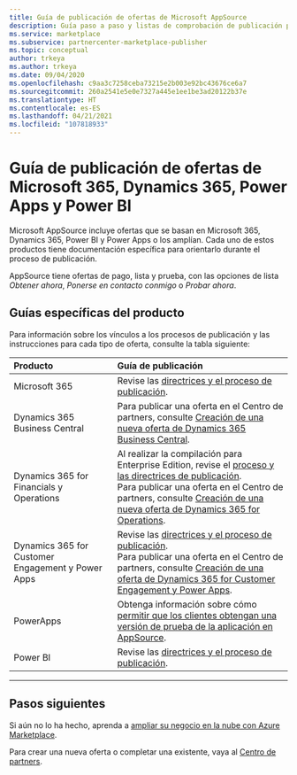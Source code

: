 ```yaml
---
title: Guía de publicación de ofertas de Microsoft AppSource
description: Guía paso a paso y listas de comprobación de publicación para publicar aplicaciones en Microsoft AppSource para Microsoft 365, Dynamics 365, Power Apps y Power BI.
ms.service: marketplace
ms.subservice: partnercenter-marketplace-publisher
ms.topic: conceptual
author: trkeya
ms.author: trkeya
ms.date: 09/04/2020
ms.openlocfilehash: c9aa3c7258ceba73215e2b003e92bc43676ce6a7
ms.sourcegitcommit: 260a2541e5e0e7327a445e1ee1be3ad20122b37e
ms.translationtype: HT
ms.contentlocale: es-ES
ms.lasthandoff: 04/21/2021
ms.locfileid: "107818933"
---
```

# <a name="offer-publishing-guide-for-microsoft-365-dynamics-365-power-apps-and-power-bi"></a>Guía de publicación de ofertas de Microsoft 365, Dynamics 365, Power Apps y Power BI

Microsoft AppSource incluye ofertas que se basan en Microsoft 365, Dynamics 365, Power BI y Power Apps o los amplían. Cada uno de estos productos tiene documentación específica para orientarlo durante el proceso de publicación. 

AppSource tiene ofertas de pago, lista y prueba, con las opciones de lista *Obtener ahora*, *Ponerse en contacto conmigo* o *Probar ahora*.

## <a name="product-specific-guides"></a>Guías específicas del producto

Para información sobre los vínculos a los procesos de publicación y las instrucciones para cada tipo de oferta, consulte la tabla siguiente:

| Producto    | Guía de publicación  |
| :------------------- | :-------------------|
| Microsoft 365 | Revise las [directrices y el proceso de publicación](/office/dev/store/submit-to-appsource-via-partner-center). |
| Dynamics 365 Business Central | Para publicar una oferta en el Centro de partners, consulte [Creación de una nueva oferta de Dynamics 365 Business Central](./partner-center-portal/create-new-business-central-offer.md). |
| Dynamics 365 for Financials y Operations | Al realizar la compilación para Enterprise Edition, revise el [proceso y las directrices de publicación](/dynamics365/fin-ops-core/dev-itpro/lcs-solutions/lcs-solutions-app-source).<br/>Para publicar una oferta en el Centro de partners, consulte [Creación de una nueva oferta de Dynamics 365 for Operations](./partner-center-portal/create-new-operations-offer.md).  |
| Dynamics 365 for Customer Engagement y Power Apps | Revise las [directrices y el proceso de publicación](/dynamics365/customer-engagement/developer/publish-app-appsource).<br/>Para publicar una oferta en el Centro de partners, consulte [Creación de una oferta de Dynamics 365 for Customer Engagement y Power Apps](dynamics-365-customer-engage-offer-setup.md).  |
| PowerApps | Obtenga información sobre cómo [permitir que los clientes obtengan una versión de prueba de la aplicación en AppSource](https://powerapps.microsoft.com/blog/appsource-test-drive/). |
| Power BI | Revise las [directrices y el proceso de publicación](/power-bi/developer/office-store). |

---

## <a name="next-steps"></a>Pasos siguientes

Si aún no lo ha hecho, aprenda a [ampliar su negocio en la nube con Azure Marketplace](https://azuremarketplace.microsoft.com/sell).

Para crear una nueva oferta o completar una existente, vaya al [Centro de partners](https://partner.microsoft.com/dashboard/account/v3/enrollment/introduction/partnership).
